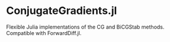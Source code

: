 # ConjugateGradients.jl
Flexible Julia implementations of the CG and BiCGStab methods. Compatible with ForwardDiff.jl.
